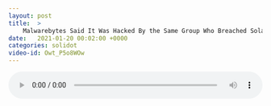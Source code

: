 ```yaml
---
layout: post
title:  >
    Malwarebytes Said It Was Hacked By the Same Group Who Breached SolarWinds
date:   2021-01-20 00:02:00 +0000
categories: solidot
video-id: Owt_P5o8WOw
---
```


<audio src="/assets/1d4fa759bfaee1470bc3fa3e86127b41.mp3" style="width: 100%;" controls></audio>

